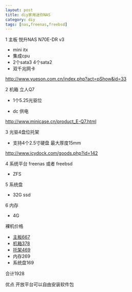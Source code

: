 ```yaml
---
layout: post
title: diy家用迷你NAS
category: diy
tags: [nas,freenas,freebsd]
---
```

1 主板 悦升NAS N70E-DR v3

- mini itx
- 集成cpu
- 2个sata3 4个sata2
- 双千兆网卡

<http://www.yueson.com.cn/index.php?act=pShow&id=33>


2 机箱 立人Q7

- 1个5.25光驱位

- dc 供电

<http://www.minicase.cn/product_E-Q7.html>

3 光驱4盘位托架

- 支持4个2.5寸硬盘 最大厚度15mm

<http://www.icydock.com/goods.php?id=142>

4 系统平台 freenas 或者 freebsd

- ZFS


5 系统盘

- 32G ssd 


6 内存

- 4G


裸机价格 

- [主板667](http://item.taobao.com/item.htm?spm=a1z0k.6846101.1130973605.d4915209.np1KlX&id=35851793161)
- [机箱378](http://detail.tmall.com/item.htm?spm=a1z0k.6846101.1130973605.d4915205.np1KlX&id=36329920013)
- [托架469](http://detail.tmall.com/item.htm?spm=a220o.1000855.0.0.BSEnPX&id=12464847149&rn=&acm=03054.1003.1.555&uuid=767e9c0d-35f5-40a6-8e26-624b1fbf484d&abtest=_AB-LR32-PR32&scm=1003.1.03054.ITEM_12464847149_555&pos=1)
- 内存269
- 系统盘169

合计1928


优点 开放平台可以自由安装软件包

